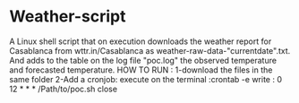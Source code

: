 # Weather-script
A Linux shell script that on execution downloads the weather report for Casablanca from wttr.in/Casablanca as weather-raw-data-"currentdate".txt. 
And adds to the table on the log file "poc.log" the observed temperature and forecasted temperature.
HOW TO RUN :
1-download the files in the same folder
2-Add a cronjob:
  execute on the terminal :crontab -e
  write : 0 12 * * * /Path/to/poc.sh
  close
